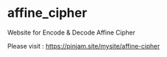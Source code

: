 # affine_cipher
Website for Encode &amp; Decode Affine Cipher

Please visit : https://pinjam.site/mysite/affine-cipher
